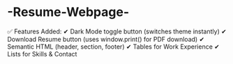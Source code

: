 # -Resume-Webpage-
✅ Features Added:
✔ Dark Mode toggle button (switches theme instantly)
✔ Download Resume button (uses window.print() for PDF download)
✔ Semantic HTML (header, section, footer)
✔ Tables for Work Experience
✔ Lists for Skills & Contact
